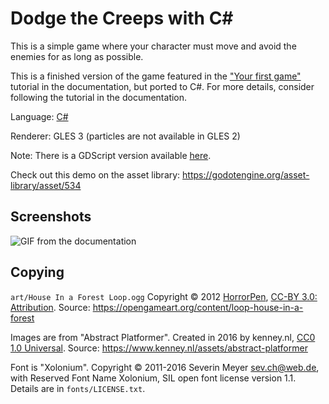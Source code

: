# Dodge the Creeps with C#

This is a simple game where your character must move
and avoid the enemies for as long as possible.

This is a finished version of the game featured in the
["Your first game"](https://docs.godotengine.org/en/latest/getting_started/step_by_step/your_first_game.html)
tutorial in the documentation, but ported to C#. For more details,
consider following the tutorial in the documentation.

Language: [C#](https://docs.godotengine.org/en/latest/tutorials/scripting/c_sharp/index.html)

Renderer: GLES 3 (particles are not available in GLES 2)

Note: There is a GDScript version available [here](https://github.com/godotengine/godot-demo-projects/tree/master/2d/dodge_the_creeps).

Check out this demo on the asset library: https://godotengine.org/asset-library/asset/534

## Screenshots

![GIF from the documentation](https://docs.godotengine.org/en/latest/_images/dodge_preview.gif)

## Copying

`art/House In a Forest Loop.ogg` Copyright &copy; 2012 [HorrorPen](https://opengameart.org/users/horrorpen), [CC-BY 3.0: Attribution](http://creativecommons.org/licenses/by/3.0/). Source: https://opengameart.org/content/loop-house-in-a-forest

Images are from "Abstract Platformer". Created in 2016 by kenney.nl, [CC0 1.0 Universal](http://creativecommons.org/publicdomain/zero/1.0/). Source: https://www.kenney.nl/assets/abstract-platformer

Font is "Xolonium". Copyright &copy; 2011-2016 Severin Meyer <sev.ch@web.de>, with Reserved Font Name Xolonium, SIL open font license version 1.1. Details are in `fonts/LICENSE.txt`.
